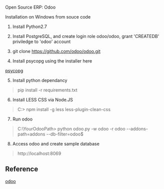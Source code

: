 Open Source ERP: Odoo

Installation on Windows from souce code

1. Install Python2.7

2. Install PostgreSQL, and create login role odoo/odoo, grant 'CREATEDB' priviledge to 'odoo' account

3. git clone https://github.com/odoo/odoo.git

4. Install psycopg using the installer here 

[psycopg](http://www.stickpeople.com/projects/python/win-psycopg/)

5. Install python dependancy
>pip install -r requirements.txt

6. Install LESS CSS via Node.JS
>C:\> npm install -g less less-plugin-clean-css

7. Run odoo
>C:\YourOdooPath> python odoo.py -w odoo -r odoo --addons-path=addons --db-filter=odoo$

8. Access odoo and create sample database
> http://localhost:8069



## Reference
[odoo](https://www.odoo.com/documentation/8.0/setup/install.html)
